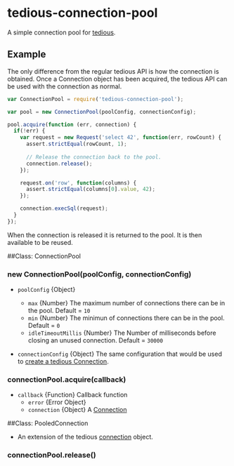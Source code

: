 # tedious-connection-pool
A simple connection pool for [tedious](http://github.com/pekim/tedious).

## Example
The only difference from the regular tedious API is how the connection is obtained.
Once a Connection object has been acquired, the tedious API can be used with the
connection as normal.

```javascript
var ConnectionPool = require('tedious-connection-pool');

var pool = new ConnectionPool(poolConfig, connectionConfig);

pool.acquire(function (err, connection) {
  if(!err) {
    var request = new Request('select 42', function(err, rowCount) {
      assert.strictEqual(rowCount, 1);
    
      // Release the connection back to the pool.
      connection.release();
    });

    request.on('row', function(columns) {
      assert.strictEqual(columns[0].value, 42);
    });

    connection.execSql(request);
  }
});
```

When the connection is released it is returned to the pool.
It is then available to be reused.

##Class: ConnectionPool

### new ConnectionPool(poolConfig, connectionConfig)

* `poolConfig` {Object}
  * `max` {Number} The maximum number of connections there can be in the pool. Default = `10`
  * `min` {Number} The minimun of connections there can be in the pool. Default = `0`
  * `idleTimeoutMillis` {Number} The Number of milliseconds before closing an unused connection. Default = `30000`
  
* `connectionConfig` {Object} The same configuration that would be used to [create a
  tedious Connection](http://pekim.github.com/tedious/api-connection.html#function_newConnection).

### connectionPool.acquire(callback)

* `callback` {Function} Callback function
  * `error` {Error Object}
  * `connection` {Object} A [Connection](http://pekim.github.com/tedious/api-connection.html)

##Class: PooledConnection
* An extension of the tedious [connection](http://pekim.github.com/tedious/api-connection.html) object.

### connectionPool.release()
